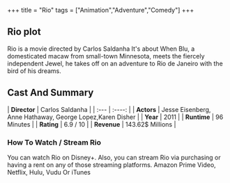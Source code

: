 +++
title = "Rio"
tags = ["Animation","Adventure","Comedy"]
+++
## Rio plot
Rio is a movie directed by Carlos Saldanha It's about When Blu, a domesticated macaw from small-town Minnesota, meets the fiercely independent Jewel, he takes off on an adventure to Rio de Janeiro with the bird of his dreams.
## Cast And Summary
| **Director**      | Carlos Saldanha |
    | :---        |    :----:   |
    |  **Actors** | Jesse Eisenberg, Anne Hathaway, George Lopez,Karen Disher |
    | **Year**   | 2011    |
    |  **Runtime** | 96 Minutes |
    |  **Rating** | 6.9 / 10 | 
    |  **Revenue** | 143.62$ Millions |
### How To Watch / Stream Rio
You can watch Rio on Disney+.
Also, you can stream Rio via purchasing or having a rent on any of those streaming platforms.
Amazon Prime Video, Netflix, Hulu, Vudu Or iTunes